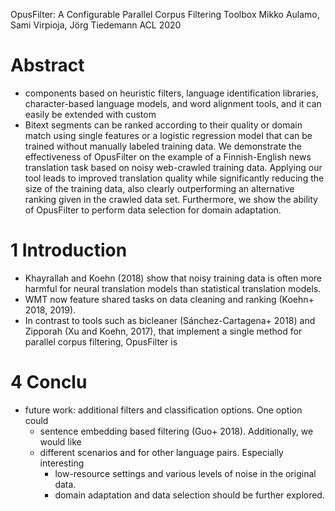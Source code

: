 OpusFilter: A Configurable Parallel Corpus Filtering Toolbox
Mikko Aulamo, Sami Virpioja, Jörg Tiedemann
ACL 2020

# Abstract

* components based on
  heuristic filters, language identification libraries, character-based language
  models, and word alignment tools, and it can easily be extended with custom
* Bitext segments can be ranked according to their quality or domain match using
  single features or a logistic regression model that can be trained without
  manually labeled training data. We demonstrate the effectiveness of OpusFilter
  on the example of a Finnish-English news translation task based on noisy
  web-crawled training data. Applying our tool leads to improved translation
  quality while significantly reducing the size of the training data, also
  clearly outperforming an alternative ranking given in the crawled data set.
  Furthermore, we show the ability of OpusFilter to perform data selection for
  domain adaptation.

# 1 Introduction

* Khayrallah and Koehn (2018) show that noisy training data is often more
  harmful for neural translation models than statistical translation models.
* WMT now feature shared tasks on data cleaning and ranking (Koehn+ 2018, 2019).
* In contrast to tools
  such as bicleaner (Sánchez-Cartagena+ 2018) and Zipporah (Xu and Koehn, 2017),
  that implement a single method for parallel corpus filtering, OpusFilter is

# 4 Conclu

* future work: additional filters and classification options. One option could
  * sentence embedding based filtering (Guo+ 2018).  Additionally, we would like
  * different scenarios and for other language pairs.  Especially interesting
    * low-resource settings and various levels of noise in the original data.
    * domain adaptation and data selection should be further explored.
